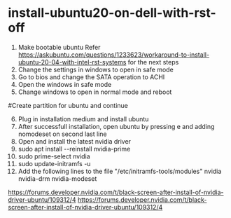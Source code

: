 # install-ubuntu20-on-dell-with-rst-off

1. Make bootable ubuntu
  Refer https://askubuntu.com/questions/1233623/workaround-to-install-ubuntu-20-04-with-intel-rst-systems for the next steps
2. Change the settings in windows to open in safe mode
3. Go to bios and change the SATA operation to ACHI
4. Open the windows in safe mode
5. Change windows to open in normal mode and reboot

#Create partition for ubuntu and continue

6. Plug in installation medium and install ubuntu
7. After successfull installation, open ubuntu by pressing e and adding nomodeset on second last line
8. Open and install the latest nvidia driver
9. sudo apt install --reinstall nvidia-prime
10. sudo prime-select nvidia
11. sudo update-initramfs -u
12. Add the following lines to the file "/etc/initramfs-tools/modules"
nvidia
nvidia-drm
nvidia-modeset

https://forums.developer.nvidia.com/t/black-screen-after-install-of-nvidia-driver-ubuntu/109312/4
https://forums.developer.nvidia.com/t/black-screen-after-install-of-nvidia-driver-ubuntu/109312/4
